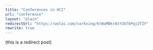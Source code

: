 ```yaml
---
title: "Conferences in HCI"
url: "conference"
layout: "plain"
redirectUrl: "https://wolai.com/sarkxing/ktWaMBkrAtY3bT6PqjZfZY"
rewrite: true
---
```


(this is a redirect post)